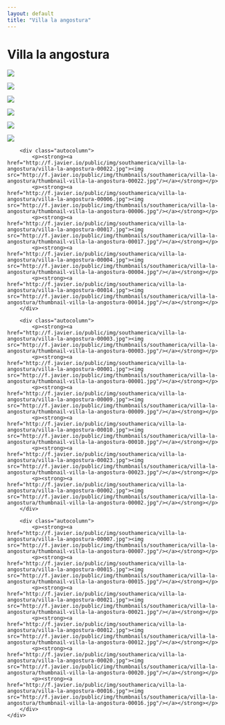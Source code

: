 ```yaml
---
layout: default
title: "Villa la angostura"
---
```


<h1 class="page" style="padding-left:0%;">Villa la angostura</h1>
<div class="page">
    <div class="autowide">
        <div class="autocolumn">
            <p><strong><a href="http://f.javier.io/public/img/southamerica/villa-la-angostura/villa-la-angostura-00008.jpg"><img src="http://f.javier.io/public/img/thumbnails/southamerica/villa-la-angostura/thumbnail-villa-la-angostura-00008.jpg"/></a></strong></p>
            <p><strong><a href="http://f.javier.io/public/img/southamerica/villa-la-angostura/villa-la-angostura-00013.jpg"><img src="http://f.javier.io/public/img/thumbnails/southamerica/villa-la-angostura/thumbnail-villa-la-angostura-00013.jpg"/></a></strong></p>
            <p><strong><a href="http://f.javier.io/public/img/southamerica/villa-la-angostura/villa-la-angostura-00011.jpg"><img src="http://f.javier.io/public/img/thumbnails/southamerica/villa-la-angostura/thumbnail-villa-la-angostura-00011.jpg"/></a></strong></p>
            <p><strong><a href="http://f.javier.io/public/img/southamerica/villa-la-angostura/villa-la-angostura-00005.jpg"><img src="http://f.javier.io/public/img/thumbnails/southamerica/villa-la-angostura/thumbnail-villa-la-angostura-00005.jpg"/></a></strong></p>
            <p><strong><a href="http://f.javier.io/public/img/southamerica/villa-la-angostura/villa-la-angostura-00018.jpg"><img src="http://f.javier.io/public/img/thumbnails/southamerica/villa-la-angostura/thumbnail-villa-la-angostura-00018.jpg"/></a></strong></p>
            <p><strong><a href="http://f.javier.io/public/img/southamerica/villa-la-angostura/villa-la-angostura-00019.jpg"><img src="http://f.javier.io/public/img/thumbnails/southamerica/villa-la-angostura/thumbnail-villa-la-angostura-00019.jpg"/></a></strong></p>
        </div>

        <div class="autocolumn">
            <p><strong><a href="http://f.javier.io/public/img/southamerica/villa-la-angostura/villa-la-angostura-00022.jpg"><img src="http://f.javier.io/public/img/thumbnails/southamerica/villa-la-angostura/thumbnail-villa-la-angostura-00022.jpg"/></a></strong></p>
            <p><strong><a href="http://f.javier.io/public/img/southamerica/villa-la-angostura/villa-la-angostura-00006.jpg"><img src="http://f.javier.io/public/img/thumbnails/southamerica/villa-la-angostura/thumbnail-villa-la-angostura-00006.jpg"/></a></strong></p>
            <p><strong><a href="http://f.javier.io/public/img/southamerica/villa-la-angostura/villa-la-angostura-00017.jpg"><img src="http://f.javier.io/public/img/thumbnails/southamerica/villa-la-angostura/thumbnail-villa-la-angostura-00017.jpg"/></a></strong></p>
            <p><strong><a href="http://f.javier.io/public/img/southamerica/villa-la-angostura/villa-la-angostura-00004.jpg"><img src="http://f.javier.io/public/img/thumbnails/southamerica/villa-la-angostura/thumbnail-villa-la-angostura-00004.jpg"/></a></strong></p>
            <p><strong><a href="http://f.javier.io/public/img/southamerica/villa-la-angostura/villa-la-angostura-00014.jpg"><img src="http://f.javier.io/public/img/thumbnails/southamerica/villa-la-angostura/thumbnail-villa-la-angostura-00014.jpg"/></a></strong></p>
        </div>

        <div class="autocolumn">
            <p><strong><a href="http://f.javier.io/public/img/southamerica/villa-la-angostura/villa-la-angostura-00003.jpg"><img src="http://f.javier.io/public/img/thumbnails/southamerica/villa-la-angostura/thumbnail-villa-la-angostura-00003.jpg"/></a></strong></p>
            <p><strong><a href="http://f.javier.io/public/img/southamerica/villa-la-angostura/villa-la-angostura-00001.jpg"><img src="http://f.javier.io/public/img/thumbnails/southamerica/villa-la-angostura/thumbnail-villa-la-angostura-00001.jpg"/></a></strong></p>
            <p><strong><a href="http://f.javier.io/public/img/southamerica/villa-la-angostura/villa-la-angostura-00009.jpg"><img src="http://f.javier.io/public/img/thumbnails/southamerica/villa-la-angostura/thumbnail-villa-la-angostura-00009.jpg"/></a></strong></p>
            <p><strong><a href="http://f.javier.io/public/img/southamerica/villa-la-angostura/villa-la-angostura-00010.jpg"><img src="http://f.javier.io/public/img/thumbnails/southamerica/villa-la-angostura/thumbnail-villa-la-angostura-00010.jpg"/></a></strong></p>
            <p><strong><a href="http://f.javier.io/public/img/southamerica/villa-la-angostura/villa-la-angostura-00023.jpg"><img src="http://f.javier.io/public/img/thumbnails/southamerica/villa-la-angostura/thumbnail-villa-la-angostura-00023.jpg"/></a></strong></p>
            <p><strong><a href="http://f.javier.io/public/img/southamerica/villa-la-angostura/villa-la-angostura-00002.jpg"><img src="http://f.javier.io/public/img/thumbnails/southamerica/villa-la-angostura/thumbnail-villa-la-angostura-00002.jpg"/></a></strong></p>
        </div>

        <div class="autocolumn">
            <p><strong><a href="http://f.javier.io/public/img/southamerica/villa-la-angostura/villa-la-angostura-00007.jpg"><img src="http://f.javier.io/public/img/thumbnails/southamerica/villa-la-angostura/thumbnail-villa-la-angostura-00007.jpg"/></a></strong></p>
            <p><strong><a href="http://f.javier.io/public/img/southamerica/villa-la-angostura/villa-la-angostura-00015.jpg"><img src="http://f.javier.io/public/img/thumbnails/southamerica/villa-la-angostura/thumbnail-villa-la-angostura-00015.jpg"/></a></strong></p>
            <p><strong><a href="http://f.javier.io/public/img/southamerica/villa-la-angostura/villa-la-angostura-00021.jpg"><img src="http://f.javier.io/public/img/thumbnails/southamerica/villa-la-angostura/thumbnail-villa-la-angostura-00021.jpg"/></a></strong></p>
            <p><strong><a href="http://f.javier.io/public/img/southamerica/villa-la-angostura/villa-la-angostura-00012.jpg"><img src="http://f.javier.io/public/img/thumbnails/southamerica/villa-la-angostura/thumbnail-villa-la-angostura-00012.jpg"/></a></strong></p>
            <p><strong><a href="http://f.javier.io/public/img/southamerica/villa-la-angostura/villa-la-angostura-00020.jpg"><img src="http://f.javier.io/public/img/thumbnails/southamerica/villa-la-angostura/thumbnail-villa-la-angostura-00020.jpg"/></a></strong></p>
            <p><strong><a href="http://f.javier.io/public/img/southamerica/villa-la-angostura/villa-la-angostura-00016.jpg"><img src="http://f.javier.io/public/img/thumbnails/southamerica/villa-la-angostura/thumbnail-villa-la-angostura-00016.jpg"/></a></strong></p>
        </div>
    </div>
</div>
